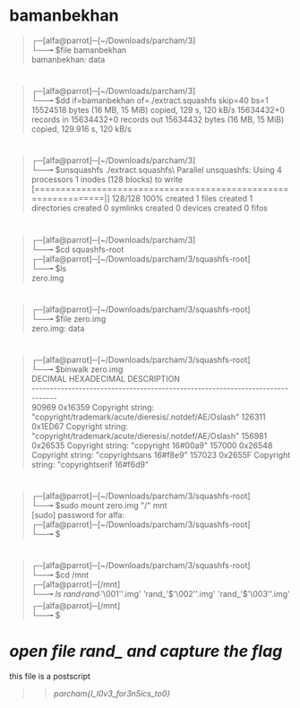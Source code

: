 # bamanbekhan

>┌─[alfa@parrot]─[~/Downloads/parcham/3]\
└──╼ $file bamanbekhan\
bamanbekhan: data
#
>┌─[alfa@parrot]─[~/Downloads/parcham/3]\
└──╼ $dd if=bamanbekhan of=./extract.squashfs skip=40 bs=1\
15524518 bytes (16 MB, 15 MiB) copied, 129 s, 120 kB/s
15634432+0 records in
15634432+0 records out
15634432 bytes (16 MB, 15 MiB) copied, 129.916 s, 120 kB/s

#

>┌─[alfa@parrot]─[~/Downloads/parcham/3]\
└──╼ $unsquashfs ./extract.squashfs\ 
Parallel unsquashfs: Using 4 processors
1 inodes (128 blocks) to write
[===============================================================|] 128/128 100%
created 1 files
created 1 directories
created 0 symlinks
created 0 devices
created 0 fifos
#

>┌─[alfa@parrot]─[~/Downloads/parcham/3]\
└──╼ $cd squashfs-root\
┌─[alfa@parrot]─[~/Downloads/parcham/3/squashfs-root]\
└──╼ $ls\
zero.img

#
>┌─[alfa@parrot]─[~/Downloads/parcham/3/squashfs-root]\
└──╼ $file zero.img \
zero.img: data
#
>┌─[alfa@parrot]─[~/Downloads/parcham/3/squashfs-root]\
└──╼ $binwalk zero.img \
DECIMAL       HEXADECIMAL     DESCRIPTION \
*------------------------------------------------------------------------------*\
90969         0x16359         Copyright string: "copyright/trademark/acute/dieresis/.notdef/AE/Oslash"
126311        0x1ED67         Copyright string: "copyright/trademark/acute/dieresis/.notdef/AE/Oslash"
156981        0x26535         Copyright string: "copyright 16#00a9"
157000        0x26548         Copyright string: "copyrightsans 16#f8e9"
157023        0x2655F         Copyright string: "copyrightserif 16#f6d9"
#

>┌─[alfa@parrot]─[~/Downloads/parcham/3/squashfs-root]\
└──╼ $sudo mount zero.img "/" mnt\
[sudo] password for alfa: \
┌─[alfa@parrot]─[~/Downloads/parcham/3/squashfs-root]\
└──╼ $
#
>┌─[alfa@parrot]─[~/Downloads/parcham/3/squashfs-root]\
└──╼ $cd /mnt\
┌─[alfa@parrot]─[/mnt]\
└──╼ $ls\
 rand_  'rand_'$'\001''.img'  'rand_'$'\002''.img'  'rand_'$'\003''.img'\
┌─[alfa@parrot]─[/mnt]\
└──╼ $
#

# *open file rand_ and capture the flag*

this file is a postscript 

>>*parcham{I_l0v3_for3n5ics_to0}*
